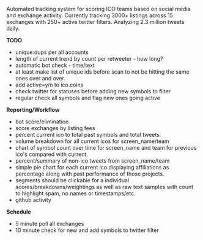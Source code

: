 Automated tracking system for scoring ICO teams based on social media and exchange activity.
Currently tracking 3000+ listings across 15 exchanges with 250+ active twitter filters. Analyzing 2.3 million tweets daily.

**TODO**

* unique:dups per all accounts
* length of current trend by count per retweeter - how long?
* automatic bot check - time/text
* at least make list of  unique ids before scan to not be hitting the same ones over and over.
* add active=y/n to ico.coins
* check twitter for statuses before adding new symbols to filter
* regular check all symbols and flag new ones going active


**Reporting/Workflow**

* bot score/elimination
* score exchanges by listing fees
* percent current ico to total past symbols and total tweets
* volume breakdown for all current icos for screen_name/team 
* chart of symbol count over time for screen_name and team for previous ico's compared with current.
* percent/summary of non-ico tweets from screen_name/team
* simple pie chart for each current ico displaying affiliations as percentage along with past performance of those projects.
* segments should be clickable for a individual scores/breakdowns/weightings as well as raw text samples with count to highlight spam, no names or timestamps/etc.
* github activity


**Schedule**

* 5 minute poll all exchanges
* 10 minute check for new and add symbols to twitter filter
